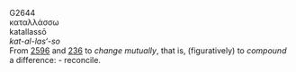 <body>
  <p>G2644<br>  καταλλάσσω  <br> katallassō  <br><i>kat-al-las‘-so </i><br>From <a href="g2596.htm">2596</a> and <a href="g0236.htm">236</a>  to <i>change</i> <i>mutually</i>, that is, (figuratively) to <i>compound</i> a difference: - reconcile.<br></p>
 </body>